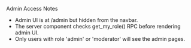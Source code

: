 Admin Access Notes
- Admin UI is at /admin but hidden from the navbar.
- The server component checks get_my_role() RPC before rendering admin UI.
- Only users with role 'admin' or 'moderator' will see the admin pages.
